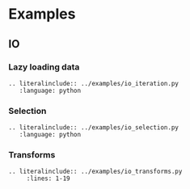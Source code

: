 # Examples

## IO

### Lazy loading data

```{eval-rst}
.. literalinclude:: ../examples/io_iteration.py
   :language: python
```

### Selection

```{eval-rst}
.. literalinclude:: ../examples/io_selection.py
   :language: python
```

### Transforms

```{eval-rst}
.. literalinclude:: ../examples/io_transforms.py
	 :lines: 1-19
```
